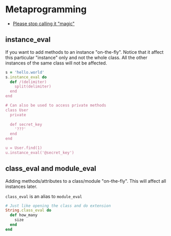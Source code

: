 # Metaprogramming

* [Please stop calling it "magic"](https://zverok.github.io/blog/2017-10-22-stop-magic.html)

## instance_eval

If you want to add methods to an instance "on-the-fly". Notice that it affect this particular "instance" only and not the whole class. All the other instances of the same class will not be affected.

```ruby
s = 'hello.world'
s.instance_eval do
  def /(delimiter)
    split(delimiter)
  end
end

# Can also be used to access private methods
class User
  private
  
  def secret_key
    '???'
  end
end

u = User.find(1)
u.instance_eval('@secret_key')
```

## class_eval and module_eval

Adding methods/attributes to a class/module "on-the-fly". This will affect all instances later.

`class_eval` is an alias to `module_eval`

```ruby
# Just like opening the class and do extension
String.class_eval do
  def how_many
    size
  end
end
```

